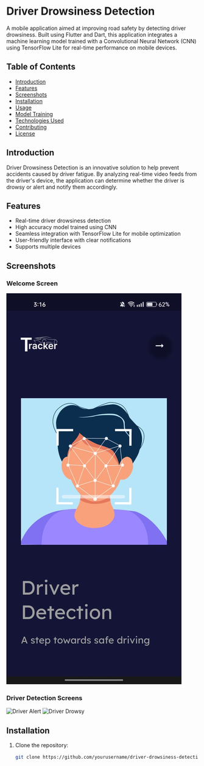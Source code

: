 ﻿# Driver Drowsiness Detection

A mobile application aimed at improving road safety by detecting driver drowsiness. Built using Flutter and Dart, this application integrates a machine learning model trained with a Convolutional Neural Network (CNN) using TensorFlow Lite for real-time performance on mobile devices.

## Table of Contents

- [Introduction](#introduction)
- [Features](#features)
- [Screenshots](#screenshots)
- [Installation](#installation)
- [Usage](#usage)
- [Model Training](#model-training)
- [Technologies Used](#technologies-used)
- [Contributing](#contributing)
- [License](#license)

## Introduction

Driver Drowsiness Detection is an innovative solution to help prevent accidents caused by driver fatigue. By analyzing real-time video feeds from the driver's device, the application can determine whether the driver is drowsy or alert and notify them accordingly.

## Features

- Real-time driver drowsiness detection
- High accuracy model trained using CNN
- Seamless integration with TensorFlow Lite for mobile optimization
- User-friendly interface with clear notifications
- Supports multiple devices

## Screenshots

### Welcome Screen

![Welcome Screen](screenshots/welcome_screen.jpg)

### Driver Detection Screens

![Driver Alert](./screenshots/z.jpg)
![Driver Drowsy](./screenshots/Untitled.jpg)

## Installation

1. Clone the repository:
   ```bash
   git clone https://github.com/yourusername/driver-drowsiness-detection.git
